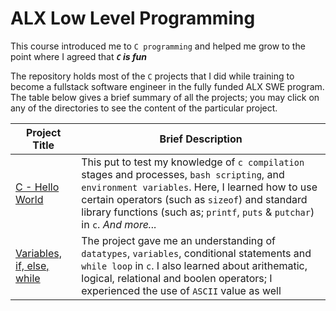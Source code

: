 # ALX Low Level Programming
This course introduced me to `C programming` and helped me grow to the point where I agreed that ***`C` is fun***

The repository holds most of the `C` projects that I did while training to become a fullstack software engineer in the fully funded ALX SWE program.
The table below gives a brief summary of all the projects; you may click on any of the directories to see the content of the particular project.

Project Title | Brief Description
---- | ----
[C - Hello World](./0x00-hello_world) | This put to test my knowledge of `c compilation` stages and processes, `bash scripting`, and `environment variables`. Here, I learned how to use certain operators (such as `sizeof`) and standard library functions (such as; `printf`, `puts` & `putchar`) in `c`. *And more...*
[Variables, if, else, while](./0x01-variables_if_else_while) | The project gave me an understanding of `datatypes`, `variables`, conditional statements and `while loop` in `c`. I also learned about arithematic, logical, relational and boolen operators; I experienced the use of `ASCII` value as well
